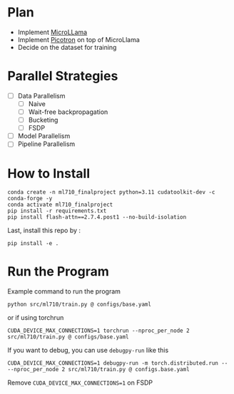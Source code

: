 # Plan
- Implement [MicroLLama](https://github.com/keeeeenw/MicroLlama)
- Implement [Picotron](https://github.com/huggingface/picotron) on top of MicroLlama
- Decide on the dataset for training


# Parallel Strategies
- [ ] Data Parallelism
    - [ ] Naive
    - [ ] Wait-free backpropagation
    - [ ] Bucketing
    - [ ] FSDP
- [ ] Model Parallelism
- [ ] Pipeline Parallelism
<!-- - [ ] Data + Model Parallelism (Need at least 4 GPUs) -->

# How to Install
```
conda create -n ml710_finalproject python=3.11 cudatoolkit-dev -c conda-forge -y
conda activate ml710_finalproject
pip install -r requirements.txt
pip install flash-attn==2.7.4.post1 --no-build-isolation
```

Last, install this repo by :
```
pip install -e .
```

# Run the Program
Example command to run the program
```
python src/ml710/train.py @ configs/base.yaml
```

or if using torchrun
```
CUDA_DEVICE_MAX_CONNECTIONS=1 torchrun --nproc_per_node 2 src/ml710/train.py @ configs/base.yaml
```


If you want to debug, you can use `debugpy-run` like this 

```
CUDA_DEVICE_MAX_CONNECTIONS=1 debugpy-run -m torch.distributed.run -- --nproc_per_node 2 src/ml710/train.py @ configs.base.yaml
```

Remove `CUDA_DEVICE_MAX_CONNECTIONS=1` on FSDP